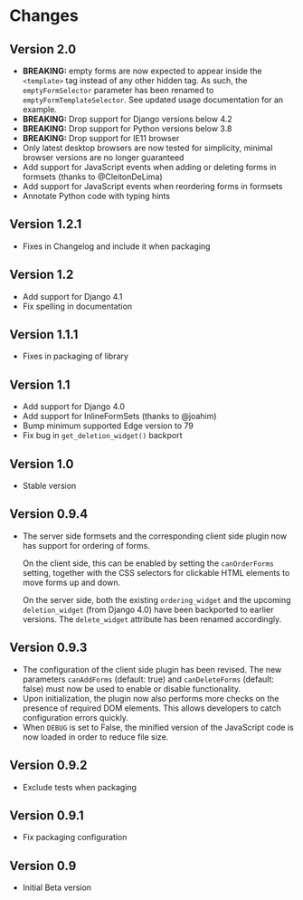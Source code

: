 # Changes

## Version 2.0
- **BREAKING:** empty forms are now expected to appear inside the `<template>`
  tag instead of any other hidden tag. As such, the `emptyFormSelector`
  parameter has been renamed to `emptyFormTemplateSelector`. See updated usage
  documentation for an example.
- **BREAKING:** Drop support for Django versions below 4.2
- **BREAKING:** Drop support for Python versions below 3.8
- **BREAKING:** Drop support for IE11 browser
- Only latest desktop browsers are now tested for simplicity, minimal browser
  versions are no longer guaranteed
- Add support for JavaScript events when adding or deleting forms in formsets
  (thanks to @CleitonDeLima)
- Add support for JavaScript events when reordering forms in formsets
- Annotate Python code with typing hints

## Version 1.2.1
- Fixes in Changelog and include it when packaging

## Version 1.2
- Add support for Django 4.1
- Fix spelling in documentation

## Version 1.1.1
- Fixes in packaging of library

## Version 1.1
- Add support for Django 4.0
- Add support for InlineFormSets (thanks to @joahim)
- Bump minimum supported Edge version to 79
- Fix bug in `get_deletion_widget()` backport

## Version 1.0
- Stable version

## Version 0.9.4
- The server side formsets and the corresponding client side plugin now
  has support for ordering of forms.

  On the client side, this can be enabled by setting the `canOrderForms`
  setting, together with the CSS selectors for clickable HTML elements to
  move forms up and down.

  On the server side, both the existing `ordering_widget` and the upcoming
  `deletion_widget` (from Django 4.0) have been backported to earlier
  versions. The `delete_widget` attribute has been renamed accordingly.

## Version 0.9.3
- The configuration of the client side plugin has been revised. The new
  parameters `canAddForms` (default: true) and `canDeleteForms` (default:
  false) must now be used to enable or disable functionality.
- Upon initialization, the plugin now also performs more checks on the
  presence of required DOM elements. This allows developers to catch
  configuration errors quickly.
- When `DEBUG` is set to False, the minified version of the JavaScript
  code is now loaded in order to reduce file size.

## Version 0.9.2
- Exclude tests when packaging

## Version 0.9.1
- Fix packaging configuration

## Version 0.9
- Initial Beta version
